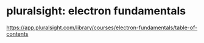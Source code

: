 # pluralsight: electron fundamentals

https://app.pluralsight.com/library/courses/electron-fundamentals/table-of-contents